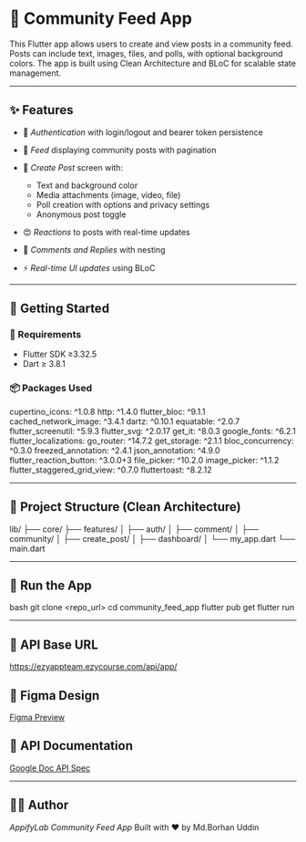 # 📱 Community Feed App

This Flutter app allows users to create and view posts in a community feed. Posts can include text, images, files, and polls, with optional background colors. The app is built using Clean Architecture and BLoC for scalable state management.

---

## ✨ Features

* 🔐 *Authentication* with login/logout and bearer token persistence
* 📰 *Feed* displaying community posts with pagination
* 📝 *Create Post* screen with:

    * Text and background color
    * Media attachments (image, video, file)
    * Poll creation with options and privacy settings
    * Anonymous post toggle
* 😍 *Reactions* to posts with real-time updates
* 💬 *Comments and Replies* with nesting
* ⚡ *Real-time UI updates* using BLoC

---

## 🚀 Getting Started

### 🔧 Requirements

* Flutter SDK ≥3.32.5 
* Dart ≥ 3.8.1

### 📦 Packages Used

cupertino_icons: ^1.0.8
http: ^1.4.0
flutter_bloc: ^9.1.1
cached_network_image: ^3.4.1
dartz: ^0.10.1
equatable: ^2.0.7
flutter_screenutil: ^5.9.3
flutter_svg: ^2.0.17
get_it: ^8.0.3
google_fonts: ^6.2.1
flutter_localizations:
go_router: ^14.7.2
get_storage: ^2.1.1
bloc_concurrency: ^0.3.0
freezed_annotation: ^2.4.1
json_annotation: ^4.9.0
flutter_reaction_button: ^3.0.0+3
file_picker: ^10.2.0
image_picker: ^1.1.2
flutter_staggered_grid_view: ^0.7.0
fluttertoast: ^8.2.12



---

## 🧱 Project Structure (Clean Architecture)


lib/
├── core/
├── features/
│   ├── auth/
│   ├── comment/
│   ├── community/
│   ├── create_post/
│   ├── dashboard/
│   └── my_app.dart
└── main.dart


---

## 🧪 Run the App

bash
git clone <repo_url>
cd community_feed_app
flutter pub get
flutter run


---

## 📄 API Base URL


https://ezyappteam.ezycourse.com/api/app/


## 📁 Figma Design

[Figma Preview](https://www.figma.com/design/0NudwHKVSL2egvlbicdGYH/Test-Appifylab?node-id=442-2034&p=f&t=MZ5TOPzmgPYN0UmW-0)

## 📖 API Documentation

[Google Doc API Spec](https://docs.google.com/document/d/1UyVGDfknTXxkp4vzMwrJMA7kpnyXFxY2hkpBwPDcF50/edit)

---
## 👨‍💻 Author

*AppifyLab Community Feed App*
Built with ❤️ by Md.Borhan Uddin

